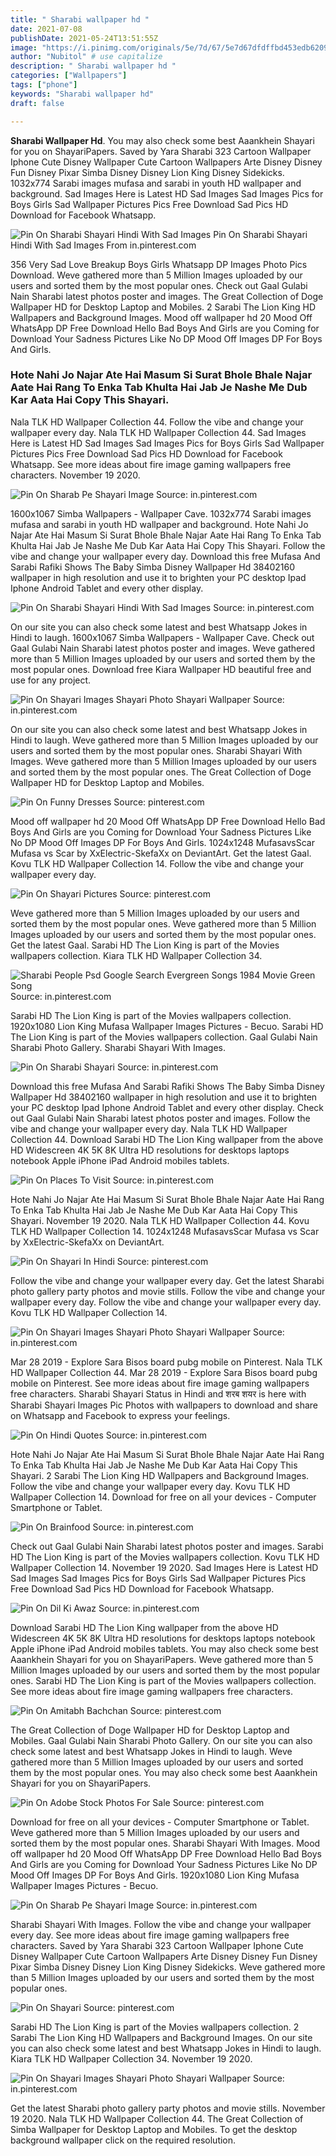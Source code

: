 ```yaml
---
title: " Sharabi wallpaper hd "
date: 2021-07-08
publishDate: 2021-05-24T13:51:55Z
image: "https://i.pinimg.com/originals/5e/7d/67/5e7d67dfdffbd453edb62098c0ed1478.jpg"
author: "Nubitol" # use capitalize
description: " Sharabi wallpaper hd "
categories: ["Wallpapers"]
tags: ["phone"]
keywords: "Sharabi wallpaper hd"
draft: false

---
```



**Sharabi Wallpaper Hd**. You may also check some best Aaankhein Shayari for you on ShayariPapers. Saved by Yara Sharabi 323 Cartoon Wallpaper Iphone Cute Disney Wallpaper Cute Cartoon Wallpapers Arte Disney Disney Fun Disney Pixar Simba Disney Disney Lion King Disney Sidekicks. 1032x774 Sarabi images mufasa and sarabi in youth HD wallpaper and background. Sad Images Here is Latest HD Sad Images Sad Images Pics for Boys Girls Sad Wallpaper Pictures Pics Free Download Sad Pics HD Download for Facebook Whatsapp.

![Pin On Sharabi Shayari Hindi With Sad Images](https://i.pinimg.com/originals/2a/6e/c9/2a6ec998d3063425871203b8cc9e63b9.jpg "Pin On Sharabi Shayari Hindi With Sad Images")
Pin On Sharabi Shayari Hindi With Sad Images From in.pinterest.com


356 Very Sad Love Breakup Boys Girls Whatsapp DP Images Photo Pics Download. Weve gathered more than 5 Million Images uploaded by our users and sorted them by the most popular ones. Check out Gaal Gulabi Nain Sharabi latest photos poster and images. The Great Collection of Doge Wallpaper HD for Desktop Laptop and Mobiles. 2 Sarabi The Lion King HD Wallpapers and Background Images. Mood off wallpaper hd 20 Mood Off WhatsApp DP Free Download Hello Bad Boys And Girls are you Coming for Download Your Sadness Pictures Like No DP Mood Off Images DP For Boys And Girls.

### Hote Nahi Jo Najar Ate Hai Masum Si Surat Bhole Bhale Najar Aate Hai Rang To Enka Tab Khulta Hai Jab Je Nashe Me Dub Kar Aata Hai Copy This Shayari.

Nala TLK HD Wallpaper Collection 44. Follow the vibe and change your wallpaper every day. Nala TLK HD Wallpaper Collection 44. Sad Images Here is Latest HD Sad Images Sad Images Pics for Boys Girls Sad Wallpaper Pictures Pics Free Download Sad Pics HD Download for Facebook Whatsapp. See more ideas about fire image gaming wallpapers free characters. November 19 2020.


![Pin On Sharab Pe Shayari Image](https://i.pinimg.com/736x/a4/1a/0f/a41a0f43cfe1290c7338e05f636f1176.jpg "Pin On Sharab Pe Shayari Image")
Source: in.pinterest.com

1600x1067 Simba Wallpapers - Wallpaper Cave. 1032x774 Sarabi images mufasa and sarabi in youth HD wallpaper and background. Hote Nahi Jo Najar Ate Hai Masum Si Surat Bhole Bhale Najar Aate Hai Rang To Enka Tab Khulta Hai Jab Je Nashe Me Dub Kar Aata Hai Copy This Shayari. Follow the vibe and change your wallpaper every day. Download this free Mufasa And Sarabi Rafiki Shows The Baby Simba Disney Wallpaper Hd 38402160 wallpaper in high resolution and use it to brighten your PC desktop Ipad Iphone Android Tablet and every other display.

![Pin On Sharabi Shayari Hindi With Sad Images](https://i.pinimg.com/originals/2a/6e/c9/2a6ec998d3063425871203b8cc9e63b9.jpg "Pin On Sharabi Shayari Hindi With Sad Images")
Source: in.pinterest.com

On our site you can also check some latest and best Whatsapp Jokes in Hindi to laugh. 1600x1067 Simba Wallpapers - Wallpaper Cave. Check out Gaal Gulabi Nain Sharabi latest photos poster and images. Weve gathered more than 5 Million Images uploaded by our users and sorted them by the most popular ones. Download free Kiara Wallpaper HD beautiful free and use for any project.

![Pin On Shayari Images Shayari Photo Shayari Wallpaper](https://i.pinimg.com/originals/32/21/74/322174862c0c1503f92421f088595635.jpg "Pin On Shayari Images Shayari Photo Shayari Wallpaper")
Source: in.pinterest.com

On our site you can also check some latest and best Whatsapp Jokes in Hindi to laugh. Weve gathered more than 5 Million Images uploaded by our users and sorted them by the most popular ones. Sharabi Shayari With Images. Weve gathered more than 5 Million Images uploaded by our users and sorted them by the most popular ones. The Great Collection of Doge Wallpaper HD for Desktop Laptop and Mobiles.

![Pin On Funny Dresses](https://i.pinimg.com/564x/99/f3/99/99f399935180dce2ea579e97b26927b7.jpg "Pin On Funny Dresses")
Source: pinterest.com

Mood off wallpaper hd 20 Mood Off WhatsApp DP Free Download Hello Bad Boys And Girls are you Coming for Download Your Sadness Pictures Like No DP Mood Off Images DP For Boys And Girls. 1024x1248 MufasavsScar Mufasa vs Scar by XxElectric-SkefaXx on DeviantArt. Get the latest Gaal. Kovu TLK HD Wallpaper Collection 14. Follow the vibe and change your wallpaper every day.

![Pin On Shayari Pictures](https://i.pinimg.com/originals/27/51/85/275185353fd40adf23bc1c5fb59e7d50.jpg "Pin On Shayari Pictures")
Source: pinterest.com

Weve gathered more than 5 Million Images uploaded by our users and sorted them by the most popular ones. Weve gathered more than 5 Million Images uploaded by our users and sorted them by the most popular ones. Get the latest Gaal. Sarabi HD The Lion King is part of the Movies wallpapers collection. Kiara TLK HD Wallpaper Collection 34.

![Sharabi People Psd Google Search Evergreen Songs 1984 Movie Green Song](https://i.pinimg.com/originals/50/a9/8e/50a98ed582cc0e6bf3abc3203aab11be.png "Sharabi People Psd Google Search Evergreen Songs 1984 Movie Green Song")
Source: in.pinterest.com

Sarabi HD The Lion King is part of the Movies wallpapers collection. 1920x1080 Lion King Mufasa Wallpaper Images Pictures - Becuo. Sarabi HD The Lion King is part of the Movies wallpapers collection. Gaal Gulabi Nain Sharabi Photo Gallery. Sharabi Shayari With Images.

![Pin On Sharabi Shayari](https://i.pinimg.com/736x/fd/3b/a3/fd3ba3d308e41623527ea04564150776.jpg "Pin On Sharabi Shayari")
Source: in.pinterest.com

Download this free Mufasa And Sarabi Rafiki Shows The Baby Simba Disney Wallpaper Hd 38402160 wallpaper in high resolution and use it to brighten your PC desktop Ipad Iphone Android Tablet and every other display. Check out Gaal Gulabi Nain Sharabi latest photos poster and images. Follow the vibe and change your wallpaper every day. Nala TLK HD Wallpaper Collection 44. Download Sarabi HD The Lion King wallpaper from the above HD Widescreen 4K 5K 8K Ultra HD resolutions for desktops laptops notebook Apple iPhone iPad Android mobiles tablets.

![Pin On Places To Visit](https://i.pinimg.com/originals/28/c5/44/28c544c20949c53bdc825e24db05617b.jpg "Pin On Places To Visit")
Source: in.pinterest.com

Hote Nahi Jo Najar Ate Hai Masum Si Surat Bhole Bhale Najar Aate Hai Rang To Enka Tab Khulta Hai Jab Je Nashe Me Dub Kar Aata Hai Copy This Shayari. November 19 2020. Nala TLK HD Wallpaper Collection 44. Kovu TLK HD Wallpaper Collection 14. 1024x1248 MufasavsScar Mufasa vs Scar by XxElectric-SkefaXx on DeviantArt.

![Pin On Shayari In Hindi](https://i.pinimg.com/736x/28/aa/9b/28aa9bc7c838f39eb6cd7048aade372b.jpg "Pin On Shayari In Hindi")
Source: pinterest.com

Follow the vibe and change your wallpaper every day. Get the latest Sharabi photo gallery party photos and movie stills. Follow the vibe and change your wallpaper every day. Follow the vibe and change your wallpaper every day. Kovu TLK HD Wallpaper Collection 14.

![Pin On Shayari Images Shayari Photo Shayari Wallpaper](https://i.pinimg.com/originals/a2/ef/04/a2ef04cccf664a08ddac705129a0feaa.jpg "Pin On Shayari Images Shayari Photo Shayari Wallpaper")
Source: in.pinterest.com

Mar 28 2019 - Explore Sara Bisos board pubg mobile on Pinterest. Nala TLK HD Wallpaper Collection 44. Mar 28 2019 - Explore Sara Bisos board pubg mobile on Pinterest. See more ideas about fire image gaming wallpapers free characters. Sharabi Shayari Status in Hindi and शरब शयर is here with Sharabi Shayari Images Pic Photos with wallpapers to download and share on Whatsapp and Facebook to express your feelings.

![Pin On Hindi Quotes](https://i.pinimg.com/736x/4f/db/24/4fdb2481510bfa231486ca4f8061023d.jpg "Pin On Hindi Quotes")
Source: in.pinterest.com

Hote Nahi Jo Najar Ate Hai Masum Si Surat Bhole Bhale Najar Aate Hai Rang To Enka Tab Khulta Hai Jab Je Nashe Me Dub Kar Aata Hai Copy This Shayari. 2 Sarabi The Lion King HD Wallpapers and Background Images. Follow the vibe and change your wallpaper every day. Kovu TLK HD Wallpaper Collection 14. Download for free on all your devices - Computer Smartphone or Tablet.

![Pin On Brainfood](https://i.pinimg.com/originals/14/e4/f9/14e4f97b3bbe78f82a9e5a003fb963a7.jpg "Pin On Brainfood")
Source: in.pinterest.com

Check out Gaal Gulabi Nain Sharabi latest photos poster and images. Sarabi HD The Lion King is part of the Movies wallpapers collection. Kovu TLK HD Wallpaper Collection 14. November 19 2020. Sad Images Here is Latest HD Sad Images Sad Images Pics for Boys Girls Sad Wallpaper Pictures Pics Free Download Sad Pics HD Download for Facebook Whatsapp.

![Pin On Dil Ki Awaz](https://i.pinimg.com/736x/49/18/a9/4918a9d7e6bd621ee8790d727f8387eb.jpg "Pin On Dil Ki Awaz")
Source: in.pinterest.com

Download Sarabi HD The Lion King wallpaper from the above HD Widescreen 4K 5K 8K Ultra HD resolutions for desktops laptops notebook Apple iPhone iPad Android mobiles tablets. You may also check some best Aaankhein Shayari for you on ShayariPapers. Weve gathered more than 5 Million Images uploaded by our users and sorted them by the most popular ones. Sarabi HD The Lion King is part of the Movies wallpapers collection. See more ideas about fire image gaming wallpapers free characters.

![Pin On Amitabh Bachchan](https://i.pinimg.com/736x/d2/15/67/d215679df3a9fe1df1c43d25321d526f.jpg "Pin On Amitabh Bachchan")
Source: pinterest.com

The Great Collection of Doge Wallpaper HD for Desktop Laptop and Mobiles. Gaal Gulabi Nain Sharabi Photo Gallery. On our site you can also check some latest and best Whatsapp Jokes in Hindi to laugh. Weve gathered more than 5 Million Images uploaded by our users and sorted them by the most popular ones. You may also check some best Aaankhein Shayari for you on ShayariPapers.

![Pin On Adobe Stock Photos For Sale](https://i.pinimg.com/originals/e3/44/d6/e344d6aaeb73b4585088d47663a5e48a.jpg "Pin On Adobe Stock Photos For Sale")
Source: pinterest.com

Download for free on all your devices - Computer Smartphone or Tablet. Weve gathered more than 5 Million Images uploaded by our users and sorted them by the most popular ones. Sharabi Shayari With Images. Mood off wallpaper hd 20 Mood Off WhatsApp DP Free Download Hello Bad Boys And Girls are you Coming for Download Your Sadness Pictures Like No DP Mood Off Images DP For Boys And Girls. 1920x1080 Lion King Mufasa Wallpaper Images Pictures - Becuo.

![Pin On Sharab Pe Shayari Image](https://i.pinimg.com/736x/bc/7b/a9/bc7ba94369a28325ca4c0e5be389b92b.jpg "Pin On Sharab Pe Shayari Image")
Source: in.pinterest.com

Sharabi Shayari With Images. Follow the vibe and change your wallpaper every day. See more ideas about fire image gaming wallpapers free characters. Saved by Yara Sharabi 323 Cartoon Wallpaper Iphone Cute Disney Wallpaper Cute Cartoon Wallpapers Arte Disney Disney Fun Disney Pixar Simba Disney Disney Lion King Disney Sidekicks. Weve gathered more than 5 Million Images uploaded by our users and sorted them by the most popular ones.

![Pin On Shayari](https://i.pinimg.com/736x/2e/76/0a/2e760aeb5bf56f60b0a38d9fc64764de.jpg "Pin On Shayari")
Source: pinterest.com

Sarabi HD The Lion King is part of the Movies wallpapers collection. 2 Sarabi The Lion King HD Wallpapers and Background Images. On our site you can also check some latest and best Whatsapp Jokes in Hindi to laugh. Kiara TLK HD Wallpaper Collection 34. November 19 2020.

![Pin On Shayari Images Shayari Photo Shayari Wallpaper](https://i.pinimg.com/originals/5e/7d/67/5e7d67dfdffbd453edb62098c0ed1478.jpg "Pin On Shayari Images Shayari Photo Shayari Wallpaper")
Source: in.pinterest.com

Get the latest Sharabi photo gallery party photos and movie stills. November 19 2020. Nala TLK HD Wallpaper Collection 44. The Great Collection of Simba Wallpaper for Desktop Laptop and Mobiles. To get the desktop background wallpaper click on the required resolution.

